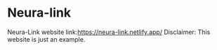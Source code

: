 # Neura-link
Neura-Link website 
link:https://neura-link.netlify.app/
Disclaimer: This website is just an example.
